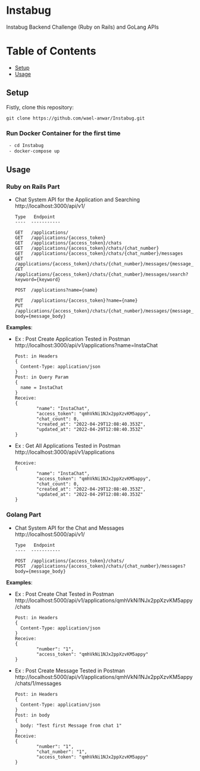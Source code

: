# Instabug
Instabug Backend Challenge (Ruby on Rails) and GoLang APIs

Table of Contents
=================
  * [Setup](#setup)
  * [Usage](#usage)

## Setup
Fistly, clone this repository:
```
git clone https://github.com/wael-anwar/Instabug.git
```

### Run Docker Container for the first time
 ```bash
  - cd Instabug
  - docker-compose up
  ```

## Usage
  
### Ruby on Rails Part
 - Chat System API for the Application and Searching http://localhost:3000/api/v1/
    ```
    Type   Endpoint
    ----  -----------

    GET   /applications/
    GET   /applications/{access_token}
    GET   /applications/{access_token}/chats
    GET   /applications/{access_token}/chats/{chat_number}
    GET   /applications/{access_token}/chats/{chat_number}/messages
    GET   /applications/{access_token}/chats/{chat_number}/messages/{message_number}
    GET   /applications/{access_token}/chats/{chat_number}/messages/search?keyword={keyword}

    POST  /applications?name={name}

    PUT   /applications/{access_token}?name={name}
    PUT   /applications/{access_token}/chats/{chat_number}/messages/{message_number}?body={message_body}
    ```

**Examples**:

- Ex : Post Create Application Tested in Postman http://localhost:3000/api/v1/applications?name=InstaChat
  ```
  Post: in Headers
  {
    Content-Type: application/json
  }
  Post: in Query Param 
  {
    name = InstaChat
  }
  Receive:
  {
          "name": "InstaChat",
          "access_token": "qmhVkNi1NJx2ppXzvKM5appy",
          "chat_count": 0,
          "created_at": "2022-04-29T12:08:40.353Z",
          "updated_at": "2022-04-29T12:08:40.353Z"
  }
  ```

- Ex : Get All Applications Tested in Postman http://localhost:3000/api/v1/applications
  ```
  Receive:
  {
          "name": "InstaChat",
          "access_token": "qmhVkNi1NJx2ppXzvKM5appy",
          "chat_count": 0,
          "created_at": "2022-04-29T12:08:40.353Z",
          "updated_at": "2022-04-29T12:08:40.353Z"
  }
  ```

### Golang Part
 - Chat System API for the Chat and Messages http://localhost:5000/api/v1/
    ```
    Type   Endpoint
    ----  -----------

    POST  /applications/{access_token}/chats/
    POST  /applications/{access_token}/chats/{chat_number}/messages?body={message_body}
 
    ```

**Examples**:

- Ex : Post Create Chat Tested in Postman http://localhost:5000/api/v1/applications/qmhVkNi1NJx2ppXzvKM5appy/chats
  ```
  Post: in Headers
  {
    Content-Type: application/json
  }
  Receive:
  {
          "number": "1",
          "access_token": "qmhVkNi1NJx2ppXzvKM5appy"
  }
  ```

- Ex : Post Create Message Tested in Postman http://localhost:5000/api/v1/applications/qmhVkNi1NJx2ppXzvKM5appy/chats/1/messages
  ```
  Post: in Headers
  {
    Content-Type: application/json
  }
  Post: in body
  {
    body: "Test first Message from chat 1"
  }
  Receive:
  {
          "number": "1",
          "chat_number": "1",
          "access_token": "qmhVkNi1NJx2ppXzvKM5appy"
  }
  ```
